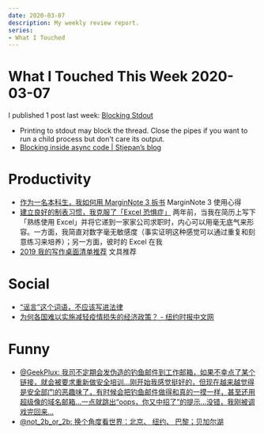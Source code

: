 ```yaml
---
date: 2020-03-07
description: My weekly review report.
series:
- What I Touched
---
```


# What I Touched This Week 2020-03-07

I published 1 post last week: [Blocking Stdout](ia-writer://open?path=/Locations/iCloud/§%20Blog/Posts/Posts%20-%202020/2003%20-%20Blocking%20Stdout/♯%20Blocking%20Stdout.md)

-   Printing to stdout may block the thread. Close the pipes if you want to run a child process but don't care its output.
-   [Blocking inside async code | Stjepan’s blog](https://stjepang.github.io/2019/12/04/blocking-inside-async-code.html)

<!--more-->

# Productivity

-   [作为一名本科生，我如何用 MarginNote 3 拆书](https://sspai.com/post/58621)
    MarginNote 3 使用心得
-   [建立良好的制表习惯，我克服了「Excel 恐惧症」](https://sspai.com/post/59011)
    两年前，当我在简历上写下「熟练使用 Excel」并将它递到一家家公司求职时，内心可以用毫无底气来形容。一方面，我简直对数字毫无敏感度（事实证明这种感觉可以通过重复和刻意练习来培养）；另一方面，彼时的 Excel 在我
-   [2019 我的写作桌面清单推荐](https://sspai.com/post/58833)
    文具推荐

# Social
-   [“谣言”这个词语，不应该写进法律](http://mp.weixin.qq.com/s?__biz=MzA4ODU1MjY3MQ==&mid=2651153834&idx=1&sn=255b76d54096c2916c4499c48be1dc1b&chksm=8bd9a01abcae290c02bf9be7e91d5ec68edde06d89e22adc5901ae406290a28dea8923b72105&mpshare=1&scene=1&srcid=030164ut2PMPF9AvA3TvWgqB&sharer_sharetime=1583068284267&sharer_shareid=e7bb68422a42795eb26b0930876fa613)
-   [为何各国难以实施减轻疫情损失的经济政策？ - 纽约时报中文网](https://cn.nytimes.com/business/20200306/coronavirus-g7-economic-policy/)

# Funny
-   [@GeekPlux: 我司不定期会发伪造的钓鱼邮件到工作邮箱，如果不幸点了某个链接，就会被要求重新做安全培训…刚开始我感觉挺好的，但现在越来越觉得是安全部门的恶趣味了，有时候会把钓鱼邮件做得和真的一摸一样，甚至还用超级像的域名邮箱…一点就跳出“oops，你又中招了”的提示…没错，我刚被调戏完回来…](https://twitter.com/doitian/status/1235397280418553856)
-   [@not\_2b\_or\_2b: 换个角度看世界：北京、 纽约、 巴黎；贝加尔湖](https://twitter.com/doitian/status/1235908029087977473)

